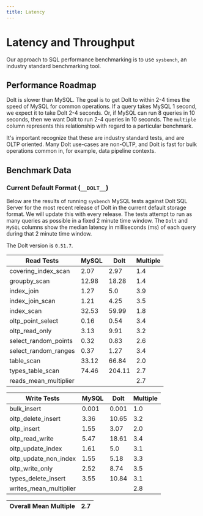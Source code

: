 ```yaml
---
title: Latency
---
```


# Latency and Throughput

Our approach to SQL performance benchmarking is to use `sysbench`, an
industry standard benchmarking tool.

## Performance Roadmap

Dolt is slower than MySQL. The goal is to get Dolt to within 2-4 times
the speed of MySQL for common operations. If a query takes MySQL 1
second, we expect it to take Dolt 2-4 seconds. Or, if MySQL can run 8
queries in 10 seconds, then we want Dolt to run 2-4 queries in 10
seconds. The `multiple` column represents this relationship with
regard to a particular benchmark.

It's important recognize that these are industry standard tests, and
are OLTP oriented. Many Dolt use-cases are non-OLTP, and Dolt is fast
for bulk operations common in, for example, data pipeline contexts.

## Benchmark Data

### Current Default Format (`__DOLT__`)

Below are the results of running `sysbench` MySQL tests against Dolt
SQL Server for the most recent release of Dolt in the current default 
storage format. We will update this with every release. The tests 
attempt to run as many queries as possible in a fixed 2 minute time 
window. The `Dolt` and `MySQL` columns show the median latency in 
milliseconds (ms) of each query during that 2 minute time window.

The Dolt version is `0.51.7`.

<!-- START___DOLT___LATENCY_RESULTS_TABLE -->
|       Read Tests        | MySQL |  Dolt  | Multiple |
|-------------------------|-------|--------|----------|
| covering\_index\_scan   |  2.07 |   2.97 |      1.4 |
| groupby\_scan           | 12.98 |  18.28 |      1.4 |
| index\_join             |  1.27 |    5.0 |      3.9 |
| index\_join\_scan       |  1.21 |   4.25 |      3.5 |
| index\_scan             | 32.53 |  59.99 |      1.8 |
| oltp\_point\_select     |  0.16 |   0.54 |      3.4 |
| oltp\_read\_only        |  3.13 |   9.91 |      3.2 |
| select\_random\_points  |  0.32 |   0.83 |      2.6 |
| select\_random\_ranges  |  0.37 |   1.27 |      3.4 |
| table\_scan             | 33.12 |  66.84 |      2.0 |
| types\_table\_scan      | 74.46 | 204.11 |      2.7 |
| reads\_mean\_multiplier |       |        |      2.7 |

|       Write Tests        | MySQL | Dolt  | Multiple |
|--------------------------|-------|-------|----------|
| bulk\_insert             | 0.001 | 0.001 |      1.0 |
| oltp\_delete\_insert     |  3.36 | 10.65 |      3.2 |
| oltp\_insert             |  1.55 |  3.07 |      2.0 |
| oltp\_read\_write        |  5.47 | 18.61 |      3.4 |
| oltp\_update\_index      |  1.61 |   5.0 |      3.1 |
| oltp\_update\_non\_index |  1.55 |  5.18 |      3.3 |
| oltp\_write\_only        |  2.52 |  8.74 |      3.5 |
| types\_delete\_insert    |  3.55 | 10.84 |      3.1 |
| writes\_mean\_multiplier |       |       |      2.8 |

| Overall Mean Multiple | 2.7 |
|-----------------------|-----|
<!-- END___DOLT___LATENCY_RESULTS_TABLE -->
<br/>
